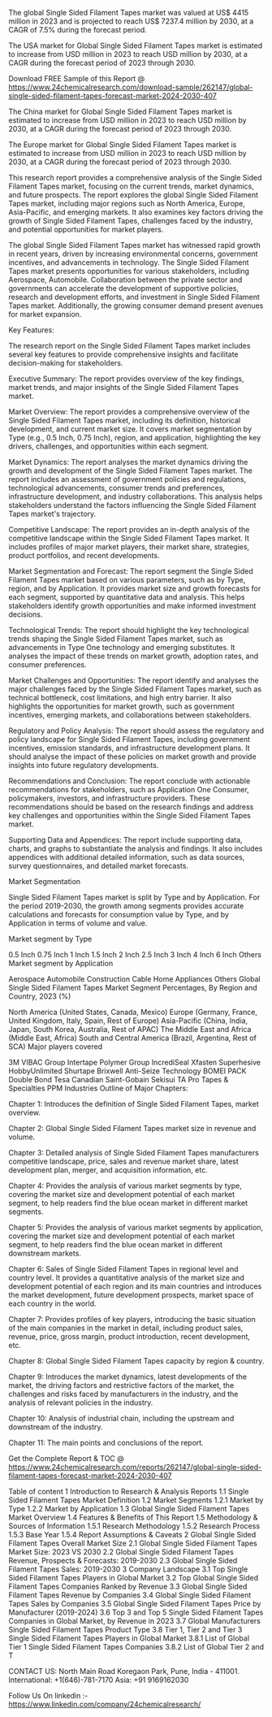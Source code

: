 The global Single Sided Filament Tapes market was valued at US$ 4415 million in 2023 and is projected to reach US$ 7237.4 million by 2030, at a CAGR of 7.5% during the forecast period.

The USA market for Global Single Sided Filament Tapes  market is estimated to increase from USD million in 2023 to reach USD million by 2030, at a CAGR during the forecast period of 2023 through 2030.

Download FREE Sample of this Report @ https://www.24chemicalresearch.com/download-sample/262147/global-single-sided-filament-tapes-forecast-market-2024-2030-407

The China market for Global Single Sided Filament Tapes  market is estimated to increase from USD million in 2023 to reach USD million by 2030, at a CAGR during the forecast period of 2023 through 2030.

The Europe market for Global Single Sided Filament Tapes  market is estimated to increase from USD million in 2023 to reach USD million by 2030, at a CAGR during the forecast period of 2023 through 2030.

This research report provides a comprehensive analysis of the Single Sided Filament Tapes market, focusing on the current trends, market dynamics, and future prospects. The report explores the global Single Sided Filament Tapes market, including major regions such as North America, Europe, Asia-Pacific, and emerging markets. It also examines key factors driving the growth of Single Sided Filament Tapes, challenges faced by the industry, and potential opportunities for market players.

The global Single Sided Filament Tapes market has witnessed rapid growth in recent years, driven by increasing environmental concerns, government incentives, and advancements in technology. The Single Sided Filament Tapes market presents opportunities for various stakeholders, including Aerospace, Automobile. Collaboration between the private sector and governments can accelerate the development of supportive policies, research and development efforts, and investment in Single Sided Filament Tapes market. Additionally, the growing consumer demand present avenues for market expansion.

Key Features:

The research report on the Single Sided Filament Tapes market includes several key features to provide comprehensive insights and facilitate decision-making for stakeholders.

Executive Summary: The report provides overview of the key findings, market trends, and major insights of the Single Sided Filament Tapes market.

Market Overview: The report provides a comprehensive overview of the Single Sided Filament Tapes market, including its definition, historical development, and current market size. It covers market segmentation by Type (e.g., 0.5 Inch, 0.75 Inch), region, and application, highlighting the key drivers, challenges, and opportunities within each segment.

Market Dynamics: The report analyses the market dynamics driving the growth and development of the Single Sided Filament Tapes market. The report includes an assessment of government policies and regulations, technological advancements, consumer trends and preferences, infrastructure development, and industry collaborations. This analysis helps stakeholders understand the factors influencing the Single Sided Filament Tapes market's trajectory.

Competitive Landscape: The report provides an in-depth analysis of the competitive landscape within the Single Sided Filament Tapes market. It includes profiles of major market players, their market share, strategies, product portfolios, and recent developments.

Market Segmentation and Forecast: The report segment the Single Sided Filament Tapes market based on various parameters, such as by Type, region, and by Application. It provides market size and growth forecasts for each segment, supported by quantitative data and analysis. This helps stakeholders identify growth opportunities and make informed investment decisions.

Technological Trends: The report should highlight the key technological trends shaping the Single Sided Filament Tapes market, such as advancements in Type One technology and emerging substitutes. It analyses the impact of these trends on market growth, adoption rates, and consumer preferences.

Market Challenges and Opportunities: The report identify and analyses the major challenges faced by the Single Sided Filament Tapes market, such as technical bottleneck, cost limitations, and high entry barrier. It also highlights the opportunities for market growth, such as government incentives, emerging markets, and collaborations between stakeholders.

Regulatory and Policy Analysis: The report should assess the regulatory and policy landscape for Single Sided Filament Tapes, including government incentives, emission standards, and infrastructure development plans. It should analyse the impact of these policies on market growth and provide insights into future regulatory developments.

Recommendations and Conclusion: The report conclude with actionable recommendations for stakeholders, such as Application One Consumer, policymakers, investors, and infrastructure providers. These recommendations should be based on the research findings and address key challenges and opportunities within the Single Sided Filament Tapes market.

Supporting Data and Appendices: The report include supporting data, charts, and graphs to substantiate the analysis and findings. It also includes appendices with additional detailed information, such as data sources, survey questionnaires, and detailed market forecasts.

Market Segmentation

Single Sided Filament Tapes market is split by Type and by Application. For the period 2019-2030, the growth among segments provides accurate calculations and forecasts for consumption value by Type, and by Application in terms of volume and value.

Market segment by Type

0.5 Inch
0.75 Inch
1 Inch
1.5 Inch
2 Inch
2.5 Inch
3 Inch
4 Inch
6 Inch
Others
Market segment by Application

Aerospace
Automobile
Construction
Cable
Home Appliances
Others
Global Single Sided Filament Tapes Market Segment Percentages, By Region and Country, 2023 (%)

North America (United States, Canada, Mexico)
Europe (Germany, France, United Kingdom, Italy, Spain, Rest of Europe)
Asia-Pacific (China, India, Japan, South Korea, Australia, Rest of APAC)
The Middle East and Africa (Middle East, Africa)
South and Central America (Brazil, Argentina, Rest of SCA)
Major players covered

3M
VIBAC Group
Intertape Polymer Group
IncrediSeal
Xfasten
Superhesive
HobbyUnlimited
Shurtape
Brixwell
Anti-Seize Technology
BOMEI PACK
Double Bond
Tesa
Canadian
Saint-Gobain
Sekisui TA
Pro Tapes & Specialties
PPM Industries
Outline of Major Chapters:

Chapter 1: Introduces the definition of Single Sided Filament Tapes, market overview.

Chapter 2: Global Single Sided Filament Tapes market size in revenue and volume.

Chapter 3: Detailed analysis of Single Sided Filament Tapes manufacturers competitive landscape, price, sales and revenue market share, latest development plan, merger, and acquisition information, etc.

Chapter 4: Provides the analysis of various market segments by type, covering the market size and development potential of each market segment, to help readers find the blue ocean market in different market segments.

Chapter 5: Provides the analysis of various market segments by application, covering the market size and development potential of each market segment, to help readers find the blue ocean market in different downstream markets.

Chapter 6: Sales of Single Sided Filament Tapes in regional level and country level. It provides a quantitative analysis of the market size and development potential of each region and its main countries and introduces the market development, future development prospects, market space of each country in the world.

Chapter 7: Provides profiles of key players, introducing the basic situation of the main companies in the market in detail, including product sales, revenue, price, gross margin, product introduction, recent development, etc.

Chapter 8: Global Single Sided Filament Tapes capacity by region & country.

Chapter 9: Introduces the market dynamics, latest developments of the market, the driving factors and restrictive factors of the market, the challenges and risks faced by manufacturers in the industry, and the analysis of relevant policies in the industry.

Chapter 10: Analysis of industrial chain, including the upstream and downstream of the industry.

Chapter 11: The main points and conclusions of the report.

Get the Complete Report & TOC @ https://www.24chemicalresearch.com/reports/262147/global-single-sided-filament-tapes-forecast-market-2024-2030-407

Table of content
1 Introduction to Research & Analysis Reports
1.1 Single Sided Filament Tapes Market Definition
1.2 Market Segments
1.2.1 Market by Type
1.2.2 Market by Application
1.3 Global Single Sided Filament Tapes Market Overview
1.4 Features & Benefits of This Report
1.5 Methodology & Sources of Information
1.5.1 Research Methodology
1.5.2 Research Process
1.5.3 Base Year
1.5.4 Report Assumptions & Caveats
2 Global Single Sided Filament Tapes Overall Market Size
2.1 Global Single Sided Filament Tapes Market Size: 2023 VS 2030
2.2 Global Single Sided Filament Tapes Revenue, Prospects & Forecasts: 2019-2030
2.3 Global Single Sided Filament Tapes Sales: 2019-2030
3 Company Landscape
3.1 Top Single Sided Filament Tapes Players in Global Market
3.2 Top Global Single Sided Filament Tapes Companies Ranked by Revenue
3.3 Global Single Sided Filament Tapes Revenue by Companies
3.4 Global Single Sided Filament Tapes Sales by Companies
3.5 Global Single Sided Filament Tapes Price by Manufacturer (2019-2024)
3.6 Top 3 and Top 5 Single Sided Filament Tapes Companies in Global Market, by Revenue in 2023
3.7 Global Manufacturers Single Sided Filament Tapes Product Type
3.8 Tier 1, Tier 2 and Tier 3 Single Sided Filament Tapes Players in Global Market
3.8.1 List of Global Tier 1 Single Sided Filament Tapes Companies
3.8.2 List of Global Tier 2 and T

CONTACT US:
North Main Road Koregaon Park, Pune, India - 411001.
International: +1(646)-781-7170
Asia: +91 9169162030

Follow Us On linkedin :- https://www.linkedin.com/company/24chemicalresearch/
